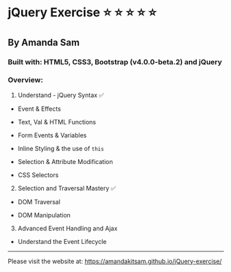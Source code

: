 # jQuery Exercise :star: :star: :star: :star: :star:

## By Amanda Sam

### Built with: HTML5, CSS3, Bootstrap (v4.0.0-beta.2) and jQuery

### Overview:

1. Understand - jQuery Syntax :white_check_mark:

- Event & Effects

- Text, Val & HTML Functions

- Form Events & Variables

- Inline Styling & the use of `this`

- Selection & Attribute Modification

- CSS Selectors

2. Selection and Traversal Mastery :white_check_mark:

- DOM Traversal

- DOM Manipulation

3. Advanced Event Handling and Ajax

- Understand the Event Lifecycle

---
Please visit the website at: https://amandakitsam.github.io/jQuery-exercise/
